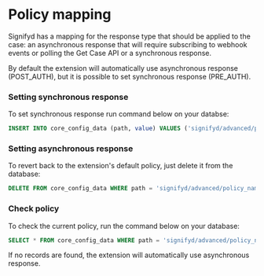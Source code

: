 # Policy mapping

Signifyd has a mapping for the response type that should be applied to the case: an asynchronous response that will require subscribing to webhook events or polling the Get Case API or a synchronous response.

By default the extension will automatically use asynchronous response (POST_AUTH), but it is possible to set synchronous response (PRE_AUTH).

### Setting synchronous response

To set synchronous response run command below on your databse:

```sql
INSERT INTO core_config_data (path, value) VALUES ('signifyd/advanced/policy_name', 'PRE_AUTH');
```

### Setting asynchronous response

To revert back to the extension's default policy, just delete it from the database:

```sql
DELETE FROM core_config_data WHERE path = 'signifyd/advanced/policy_names';
```

### Check policy

To check the current policy, run the command below on your database:

```sql
SELECT * FROM core_config_data WHERE path = 'signifyd/advanced/policy_namess';
```

If no records are found, the extension will automatically use asynchronous response.
